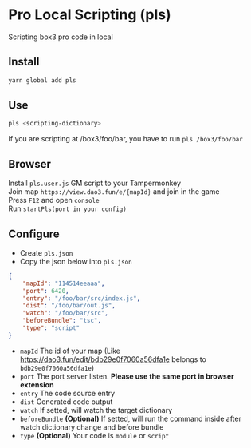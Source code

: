# Pro Local Scripting (pls)

Scripting box3 pro code in local

## Install

```bash
yarn global add pls
```

## Use

```bash
pls <scripting-dictionary>
```

If you are scripting at /box3/foo/bar, you have to run `pls /box3/foo/bar`

## Browser

Install `pls.user.js` GM script to your Tampermonkey  
Join map `https://view.dao3.fun/e/{mapId}` and join in the game  
Press `F12` and open `console`  
Run `startPls(port in your config)`

## Configure

-   Create `pls.json`
-   Copy the json below into `pls.json`

```json
{
    "mapId": "114514eeaaa",
    "port": 6420,
    "entry": "/foo/bar/src/index.js",
    "dist": "/foo/bar/out.js",
    "watch": "/foo/bar/src",
    "beforeBundle": "tsc",
    "type": "script"
}
```

-   `mapId` The id of your map (Like <https://dao3.fun/edit/bdb29e0f7060a56dfa1e> belongs to `bdb29e0f7060a56dfa1e`)
-   `port` The port server listen. **Please use the same port in browser extension**
-   `entry` The code source entry
-   `dist` Generated code output
-   `watch` If setted, will watch the target dictionary
-   `beforeBundle` **(Optional)** If setted, will run the command inside after watch dictionary change and before bundle
-   `type` **(Optional)** Your code is `module` or `script`
